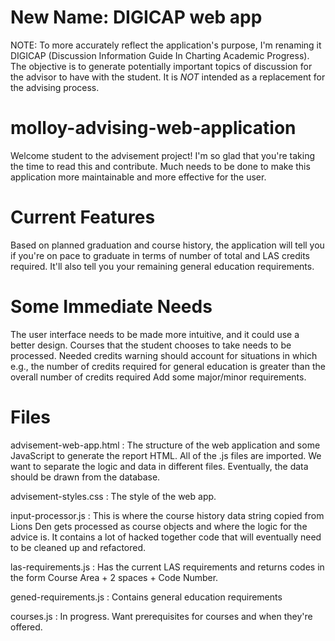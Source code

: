 New Name: DIGICAP web app
=========================
NOTE: To more accurately reflect the application's purpose, I'm renaming it DIGICAP (Discussion Information Guide In Charting Academic Progress).  The objective is to generate potentially important topics of discussion for the advisor to have with the student.  It is *NOT* intended as a replacement for the advising process.


molloy-advising-web-application
===============================

Welcome student to the advisement project!  I'm so glad that you're taking the time to read this and contribute.  Much needs to be done to make this application more maintainable and more effective for the user.

Current Features
=====
Based on planned graduation and course history, the application will tell you if you're on pace to graduate in terms of number of total and LAS credits required.  It'll also tell you your remaining general education requirements.


Some Immediate Needs
=====
The user interface needs to be made more intuitive, and it could use a better design.
Courses that the student chooses to take needs to be processed.
Needed credits warning should account for situations in which e.g., the number of credits required for general education is greater than the overall number of credits required
Add some major/minor requirements.


Files
=====

advisement-web-app.html : The structure of the web application and some JavaScript to generate the report HTML.  All of the .js files are imported.  We want to separate the logic and data in different files.  Eventually, the data should be drawn from the database.

advisement-styles.css : The style of the web app.

input-processor.js : This is where the course history data string copied from Lions Den gets processed as course objects and where the logic for the advice is.  It contains a lot of hacked together code that will eventually need to be cleaned up and refactored.

las-requirements.js : Has the current LAS requirements and returns codes in the form Course Area + 2 spaces + Code Number.

gened-requirements.js : Contains general education requirements

courses.js : In progress.  Want prerequisites for courses and when they're offered.

